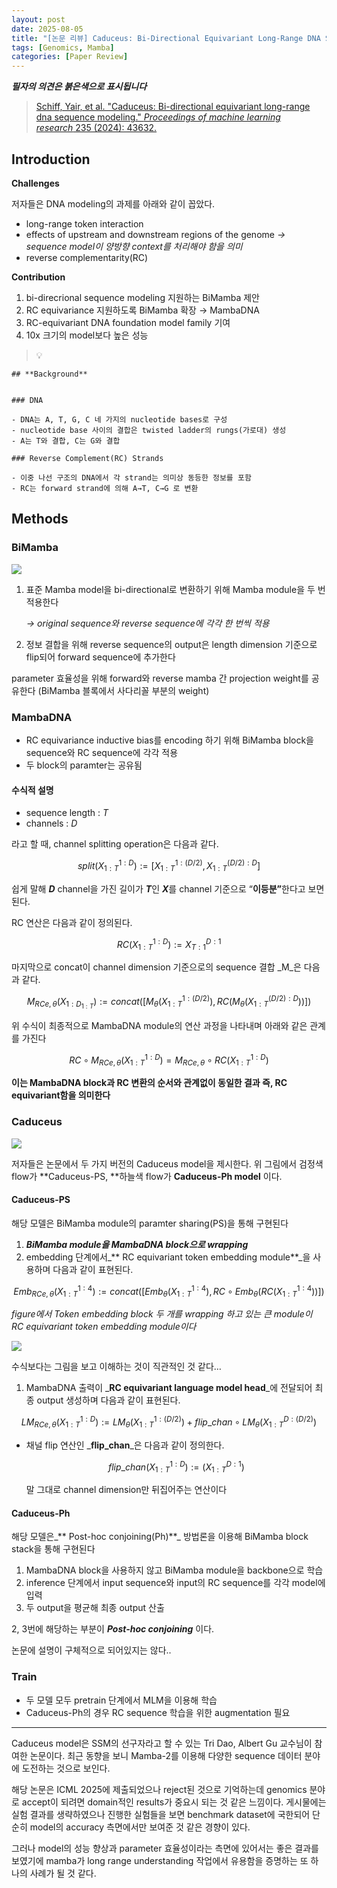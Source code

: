 ```yaml
---
layout: post
date: 2025-08-05
title: "[논문 리뷰] Caduceus: Bi-Directional Equivariant Long-Range DNA Sequence Modeling"
tags: [Genomics, Mamba]
categories: [Paper Review]
---
```


<span class="notion-red">_**필자의 의견은 붉은색으로 표시됩니다**_</span>


> [Schiff, Yair, et al. "Caduceus: Bi-directional equivariant long-range dna sequence modeling." ](https://pmc.ncbi.nlm.nih.gov/articles/PMC12189541/)[_Proceedings of machine learning research_](https://pmc.ncbi.nlm.nih.gov/articles/PMC12189541/)[ 235 (2024): 43632.](https://pmc.ncbi.nlm.nih.gov/articles/PMC12189541/)



## Introduction


**Challenges**


저자들은 DNA modeling의 과제를 아래와 같이 꼽았다.

- long-range token interaction
- effects of upstream and downstream regions of the genome 
_→ sequence model이 양방향 context를 처리해야 함을 의미_
- reverse complementarity(RC)

**Contribution**

1. bi-direcrional sequence modeling 지원하는 BiMamba 제안
1. RC equivariance 지원하도록 BiMamba 확장 → MambaDNA
1. RC-equivariant DNA foundation model family 기여
1. 10x 크기의 model보다 높은 성능

> 💡 


	## **Background**


	### DNA

	- DNA는 A, T, G, C 네 가지의 nucleotide bases로 구성
	- nucleotide base 사이의 결합은 twisted ladder의 rungs(가로대) 생성
	- A는 T와 결합, C는 G와 결합

	### Reverse Complement(RC) Strands

	- 이중 나선 구조의 DNA에서 각 strand는 의미상 동등한 정보를 포함
	- RC는 forward strand에 의해 A→T, C→G 로 변환


## Methods



### BiMamba


![](https://prod-files-secure.s3.us-west-2.amazonaws.com/542b861c-36a8-4051-84e5-8804b6728dba/2c247d59-7815-4980-99f0-8f0d21f445a7/image.png?X-Amz-Algorithm=AWS4-HMAC-SHA256&X-Amz-Content-Sha256=UNSIGNED-PAYLOAD&X-Amz-Credential=ASIAZI2LB4667HJBYXDM%2F20250920%2Fus-west-2%2Fs3%2Faws4_request&X-Amz-Date=20250920T190107Z&X-Amz-Expires=3600&X-Amz-Security-Token=IQoJb3JpZ2luX2VjEHoaCXVzLXdlc3QtMiJHMEUCIQD%2B6PoFxIqJsW10ep5HOe2RMhXxaPpoQg8zm0DTRo%2FtfQIgRlX9gIh%2Bu94UPi6GKRfSAcDkWOzXHggzXuLdhVkmFF0qiAQI8%2F%2F%2F%2F%2F%2F%2F%2F%2F%2F%2FARAAGgw2Mzc0MjMxODM4MDUiDHiyMUNYpn1IX1TrMCrcA4LImRZkRm9RVEnLLmUN6i2hZlbdbWQlS53KI%2B6sthPMhFSL2RC4XaO0b6hoQc3VSqf0tXr%2B0dvSIHPp9ElbBB7cR9%2F0z5kTZeWecR4dEsEAQxlA7zBik33yOReOmL1bb8g%2FvuMnVQjwY1Gmkq3EGdiExaIJnJizxP3GH9Tt6a8lynHM%2F%2B7qE7oFt9Wm%2FExpp22LQmVIo8i4xUYyvAb34Te%2FubAFVaT5NcNt8BwEdxYXjoE6LoeiNu3Z3XznGecbdBfrL9TplRocmuSugwW0GdT6hGbwfm8g6FWm1Euy9px7IkRJbxfcxK%2FbrESNuEZc2iVAlYy31RGKxS1MzditSypcQnlsPiiFj4M6xlmlWTA6riZoEi%2FjpmdgZQyDxTu2GWIsyICB7pZZjTOwj7Yxnh6CPsR8ZuPOH%2B7P%2BT%2FKiNbsNEhWrMGkZfvbEf4RYUj3OxGk0XgUSaXvo2XVEjBZJjBqKsiSvQ3m8VtYJfxe67qhMlJNa%2BuxPjSWpzXVGThsmrx8hBokGIkC1vo2C7EnjDSuOeAkXqqoO9TUPZHZxQKEaScMyJ%2Bf0Qj9DTq7ICNDT9JA0ri6Pz2dWMk%2BfihoxC38CSMsXH789bO3TYLnC6AE%2Fu%2FBYr6m66UrCKLkMNnbu8YGOqUBv7rQDTMl7s8VK4hodKM6RO3zX3HOefAMlnkcqmM7jtc0Q0nrKuZKF89BCpFPI5KBcreABltzJZqZKzkjF3%2ByailbXPBNkKVc5KS6QhIxcEj1b83AA0ykU27Y5%2BVdkIBlme5Ppdi22fh1KN0%2BEIojTuzmrFKq5SXVW735EJvaYaPmFI1TQLZi3efI9KNrO9A6ME%2FHPy4CTwFr9Tx1iNSGhbCD4R6T&X-Amz-Signature=d807d56fa00ac5dc23c729f7b94f57ae08bd9c5e6a48f33f594272457b3ec0ef&X-Amz-SignedHeaders=host&x-amz-checksum-mode=ENABLED&x-id=GetObject)

1. 표준 Mamba model을 bi-directional로 변환하기 위해 Mamba module을 두 번 적용한다

	_→ original sequence와 reverse sequence에 각각 한 번씩 적용_

1. 정보 결합을 위해 reverse sequence의 output은 length dimension 기준으로 flip되어 forward sequence에 추가한다

parameter 효율성을 위해 forward와 reverse mamba 간 projection weight를 공유한다 (BiMamba 블록에서 사다리꼴 부분의 weight)



### MambaDNA

- RC equivariance inductive bias를 encoding 하기 위해 BiMamba block을 sequence와 RC sequence에 각각 적용
- 두 block의 paramter는 공유됨


#### 수식적 설명

- sequence length : _T_
- channels : _D_

라고 할 때,  channel splitting operation은 다음과 같다.


$$
split(X^{1:D}_{1:T}):=[X^{1:(D/2)}_{1:T},X^{(D/2):D}_{1:T}]
$$


<span class="notion-red">쉽게 말해 </span><span class="notion-red">_**D**_</span><span class="notion-red"> channel을 가진 길이가 </span><span class="notion-red">_**T**_</span><span class="notion-red">인 </span><span class="notion-red">_**X**_</span><span class="notion-red">를 channel 기준으로 “</span><span class="notion-red">**이등분”**</span><span class="notion-red">한다고 보면 된다.</span>


RC 연산은 다음과 같이 정의된다.


$$
RC(X^{1:D}_{1:T}):=X^{D:1}_{T:1}
$$


마지막으로 concat이 channel dimension 기준으로의 sequence 결합 _M_은 다음과 같다.


$$
M_{RCe,\theta}(X_{1:D_{1:T}}):=concat([M_{\theta}(X^{1:(D/2)}_{1:T}),RC(M_{\theta}(X^{(D/2):D}_{1:T}))])
$$


위 수식이 최종적으로 MambaDNA module의 연산 과정을 나타내며 아래와 같은 관계를 가진다


$$
RC\circ M_{RCe,\theta}(X^{1:D}_{1:T}) = M_{RCe,\theta} \circ RC(X^{1:D}_{1:T})
$$


**이는 MambaDNA block과 RC 변환의 순서와 관계없이 동일한 결과 즉, RC equivariant함을 의미한다**



### Caduceus


![](https://prod-files-secure.s3.us-west-2.amazonaws.com/542b861c-36a8-4051-84e5-8804b6728dba/f94a60d7-8145-473b-aef9-7c68d3ec604a/image.png?X-Amz-Algorithm=AWS4-HMAC-SHA256&X-Amz-Content-Sha256=UNSIGNED-PAYLOAD&X-Amz-Credential=ASIAZI2LB4667HJBYXDM%2F20250920%2Fus-west-2%2Fs3%2Faws4_request&X-Amz-Date=20250920T190108Z&X-Amz-Expires=3600&X-Amz-Security-Token=IQoJb3JpZ2luX2VjEHoaCXVzLXdlc3QtMiJHMEUCIQD%2B6PoFxIqJsW10ep5HOe2RMhXxaPpoQg8zm0DTRo%2FtfQIgRlX9gIh%2Bu94UPi6GKRfSAcDkWOzXHggzXuLdhVkmFF0qiAQI8%2F%2F%2F%2F%2F%2F%2F%2F%2F%2F%2FARAAGgw2Mzc0MjMxODM4MDUiDHiyMUNYpn1IX1TrMCrcA4LImRZkRm9RVEnLLmUN6i2hZlbdbWQlS53KI%2B6sthPMhFSL2RC4XaO0b6hoQc3VSqf0tXr%2B0dvSIHPp9ElbBB7cR9%2F0z5kTZeWecR4dEsEAQxlA7zBik33yOReOmL1bb8g%2FvuMnVQjwY1Gmkq3EGdiExaIJnJizxP3GH9Tt6a8lynHM%2F%2B7qE7oFt9Wm%2FExpp22LQmVIo8i4xUYyvAb34Te%2FubAFVaT5NcNt8BwEdxYXjoE6LoeiNu3Z3XznGecbdBfrL9TplRocmuSugwW0GdT6hGbwfm8g6FWm1Euy9px7IkRJbxfcxK%2FbrESNuEZc2iVAlYy31RGKxS1MzditSypcQnlsPiiFj4M6xlmlWTA6riZoEi%2FjpmdgZQyDxTu2GWIsyICB7pZZjTOwj7Yxnh6CPsR8ZuPOH%2B7P%2BT%2FKiNbsNEhWrMGkZfvbEf4RYUj3OxGk0XgUSaXvo2XVEjBZJjBqKsiSvQ3m8VtYJfxe67qhMlJNa%2BuxPjSWpzXVGThsmrx8hBokGIkC1vo2C7EnjDSuOeAkXqqoO9TUPZHZxQKEaScMyJ%2Bf0Qj9DTq7ICNDT9JA0ri6Pz2dWMk%2BfihoxC38CSMsXH789bO3TYLnC6AE%2Fu%2FBYr6m66UrCKLkMNnbu8YGOqUBv7rQDTMl7s8VK4hodKM6RO3zX3HOefAMlnkcqmM7jtc0Q0nrKuZKF89BCpFPI5KBcreABltzJZqZKzkjF3%2ByailbXPBNkKVc5KS6QhIxcEj1b83AA0ykU27Y5%2BVdkIBlme5Ppdi22fh1KN0%2BEIojTuzmrFKq5SXVW735EJvaYaPmFI1TQLZi3efI9KNrO9A6ME%2FHPy4CTwFr9Tx1iNSGhbCD4R6T&X-Amz-Signature=5b8bb864267131569ab5971655d8d9b478d32877e6f657a566ef52fd5d3a89d8&X-Amz-SignedHeaders=host&x-amz-checksum-mode=ENABLED&x-id=GetObject)


저자들은 논문에서 두 가지 버전의 Caduceus model을 제시한다. 위 그림에서 검정색 flow가 **Caduceus-PS, **하늘색 flow가 **Caduceus-Ph model** 이다.



#### Caduceus-PS


해당 모델은 BiMamba module의 paramter sharing(PS)을 통해 구현된다

1. _**BiMamba module을 MambaDNA block으로 wrapping**_
1. embedding 단계에서_** RC equivariant token embedding module**_을 사용하며 다음과 같이 표현된다.

$$
Emb_{RCe,\theta}(X^{1:4}_{1:T}):=concat([Emb_{\theta}(X^{1:4}_{1:T}),RC \circ Emb_{\theta}(RC(X^{1:4}_{1:T}))])
$$


_figure에서 Token embedding block 두 개를 wrapping 하고 있는 큰 module이 RC equivariant token embedding module이다_


![](https://prod-files-secure.s3.us-west-2.amazonaws.com/542b861c-36a8-4051-84e5-8804b6728dba/b175e4da-71eb-4e91-8c23-a06dabe673c9/image.png?X-Amz-Algorithm=AWS4-HMAC-SHA256&X-Amz-Content-Sha256=UNSIGNED-PAYLOAD&X-Amz-Credential=ASIAZI2LB4667HJBYXDM%2F20250920%2Fus-west-2%2Fs3%2Faws4_request&X-Amz-Date=20250920T190108Z&X-Amz-Expires=3600&X-Amz-Security-Token=IQoJb3JpZ2luX2VjEHoaCXVzLXdlc3QtMiJHMEUCIQD%2B6PoFxIqJsW10ep5HOe2RMhXxaPpoQg8zm0DTRo%2FtfQIgRlX9gIh%2Bu94UPi6GKRfSAcDkWOzXHggzXuLdhVkmFF0qiAQI8%2F%2F%2F%2F%2F%2F%2F%2F%2F%2F%2FARAAGgw2Mzc0MjMxODM4MDUiDHiyMUNYpn1IX1TrMCrcA4LImRZkRm9RVEnLLmUN6i2hZlbdbWQlS53KI%2B6sthPMhFSL2RC4XaO0b6hoQc3VSqf0tXr%2B0dvSIHPp9ElbBB7cR9%2F0z5kTZeWecR4dEsEAQxlA7zBik33yOReOmL1bb8g%2FvuMnVQjwY1Gmkq3EGdiExaIJnJizxP3GH9Tt6a8lynHM%2F%2B7qE7oFt9Wm%2FExpp22LQmVIo8i4xUYyvAb34Te%2FubAFVaT5NcNt8BwEdxYXjoE6LoeiNu3Z3XznGecbdBfrL9TplRocmuSugwW0GdT6hGbwfm8g6FWm1Euy9px7IkRJbxfcxK%2FbrESNuEZc2iVAlYy31RGKxS1MzditSypcQnlsPiiFj4M6xlmlWTA6riZoEi%2FjpmdgZQyDxTu2GWIsyICB7pZZjTOwj7Yxnh6CPsR8ZuPOH%2B7P%2BT%2FKiNbsNEhWrMGkZfvbEf4RYUj3OxGk0XgUSaXvo2XVEjBZJjBqKsiSvQ3m8VtYJfxe67qhMlJNa%2BuxPjSWpzXVGThsmrx8hBokGIkC1vo2C7EnjDSuOeAkXqqoO9TUPZHZxQKEaScMyJ%2Bf0Qj9DTq7ICNDT9JA0ri6Pz2dWMk%2BfihoxC38CSMsXH789bO3TYLnC6AE%2Fu%2FBYr6m66UrCKLkMNnbu8YGOqUBv7rQDTMl7s8VK4hodKM6RO3zX3HOefAMlnkcqmM7jtc0Q0nrKuZKF89BCpFPI5KBcreABltzJZqZKzkjF3%2ByailbXPBNkKVc5KS6QhIxcEj1b83AA0ykU27Y5%2BVdkIBlme5Ppdi22fh1KN0%2BEIojTuzmrFKq5SXVW735EJvaYaPmFI1TQLZi3efI9KNrO9A6ME%2FHPy4CTwFr9Tx1iNSGhbCD4R6T&X-Amz-Signature=49920d56828a82d55313500e1861274d875aa7429209b22e824efc308988cfcf&X-Amz-SignedHeaders=host&x-amz-checksum-mode=ENABLED&x-id=GetObject)


<span class="notion-red">수식보다는 그림을 보고 이해하는 것이 직관적인 것 같다…</span>

1. MambaDNA 출력이 _**RC equivariant language model head**_에 전달되어 최종 output 생성하며 다음과 같이 표현된다.

$$
LM_{RCe,\theta}(X^{1:D}_{1:T}):= LM_{\theta}(X^{1:(D/2)}_{1:T})+flip\_chan\circ LM_{\theta}(X^{D:(D/2)}_{1:T})
$$

- 채널 flip 연산인 _**flip\_chan**_은 다음과 같이 정의한다.

	$$
	flip\_chan(X^{1:D}_{1:T}):=(X^{D:1}_{1:T})
	$$


	말 그대로 channel dimension만 뒤집어주는 연산이다



#### Caduceus-Ph


해당 모델은_** Post-hoc conjoining(Ph)**_ 방법론을 이용해 BiMamba block stack을 통해 구현된다

1. MambaDNA block을 사용하지 않고 BiMamba module을 backbone으로 학습
1. inference 단계에서 input sequence와 input의 RC sequence를 각각 model에 입력
1. 두 output을 평균해 최종 output 산출

2, 3번에 해당하는 부분이 _**Post-hoc conjoining**_ 이다.


<span class="notion-red">논문에 설명이 구체적으로 되어있지는 않다..</span>



### Train

- 두 모델 모두 pretrain 단계에서 MLM을 이용해 학습
- Caduceus-Ph의 경우 RC sequence 학습을 위한 augmentation 필요

---


<span class="notion-red">Caduceus model은 SSM의 선구자라고 할 수 있는 Tri Dao, Albert Gu 교수님이 참여한 논문이다. 최근 동향을 보니 Mamba-2를 이용해 다양한 sequence 데이터 분야에 도전하는 것으로 보인다.</span>


<span class="notion-red">해당 논문은 ICML 2025에 제출되었으나 reject된 것으로 기억하는데 genomics 분야로 accept이 되려면 domain적인 results가 중요시 되는 것 같은 느낌이다. 게시물에는 실험 결과를 생략하였으나 진행한 실험들을 보면 benchmark dataset에 국한되어 단순히 model의 accuracy 측면에서만 보여준 것 같은 경향이 있다.</span>


<span class="notion-red">그러나 model의 성능 향상과 parameter 효율성이라는 측면에 있어서는 좋은 결과를 보였기에 mamba가 long range understanding 작업에서 유용함을 증명하는 또 하나의 사례가 될 것 같다.</span>

